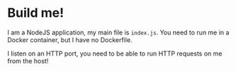 # Build me!

I am a NodeJS application, my main file is `index.js`.
You need to run me in a Docker container, but I have no Dockerfile.

I listen on an HTTP port, you need to be able to run HTTP requests on me from the host!
